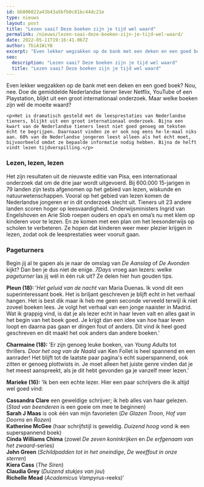 ```yaml
---
id: bb806022a43b43a5bfb0c81bc44dc21e
type: nieuws
layout: post
title: "Lezen saai? Deze boeken zijn je tijd wel waard"
permalink: /nieuws/lezen-saai-deze-boeken-zijn-je-tijd-wel-waard/
date: 2022-05-11T19:16:41.067Z
author: 7biA1WiYB
excerpt: "Even lekker wegzakken op de bank met een deken en een goed boek? Nou, nee. Doe de gemiddelde Nederlandse tiener liever Netflix, YouTube of een Playstation, blijkt uit een groot internationaal onderzoek. Maar welke boeken zijn wél de moeite waard?  "
seo:
  description: "Lezen saai? Deze boeken zijn je tijd wel waard"
  title: "Lezen saai? Deze boeken zijn je tijd wel waard"
---
```

Even lekker wegzakken op de bank met een deken en een goed boek? Nou, nee. Doe de gemiddelde Nederlandse tiener liever Netflix, YouTube of een Playstation, blijkt uit een groot internationaal onderzoek. Maar welke boeken zijn wél de moeite waard?  

    <p>Het is dramatisch gesteld met de leesprestaties van Nederlandse tieners, blijkt uit een groot internationaal onderzoek. Bijna een kwart van de Nederlandse tieners leest niet goed genoeg om teksten écht te begrijpen. Daarnaast vinden ze er ook nog eens he-le-maal niks aan. 60% van de Nederlandse jongeren leest alleen als het écht moet, bijvoorbeeld omdat ze bepaalde informatie nodig hebben. Bijna de helft vindt lezen tijdverspilling.</p>
<h3>Lezen, lezen, lezen</h3>
<p>Het zijn resultaten uit de nieuwste editie van Pisa, een internationaal onderzoek dat om de drie jaar wordt uitgevoerd. Bij 600.000 15-jarigen in 79 landen zijn tests afgenomen op het gebied van lezen, wiskunde en natuurwetenschappen. Vooral op het gebied van lezen komen de Nederlandse jongeren er in dit onderzoek slecht uit. Tieners uit 23 andere landen scoren hoger op leesvaardigheid. Onderwijsministers Ingrid van Engelshoven en Arie Slob roepen ouders en opa’s en oma’s nu met klem op kinderen voor te lezen. En ze komen met een plan om het leesonderwijs op scholen te verbeteren. Ze hopen dat kinderen weer meer plezier krijgen in lezen, zodat ook de leesprestaties weer vooruit gaan.</p>
<h3>Pageturners</h3>
<p>Begin jij al te gapen als je naar de omslag van <em>De Aanslag</em> of<em> De Avonden</em> kijkt? Dan ben je dus niet de enige. <em>7Days </em>vroeg aan lezers: welke <em>pageturner </em>las jij wél in één ruk uit? Ze delen hier hun gouden tips.</p>
<p><strong>Pleun (18): </strong>'<em>Het geluid van de nacht</em> van Maria Duenas. Ik vond dit een superinteressant boek. Het is briljant geschreven je blijft echt in het verhaal hangen. Het is best dik maar ik heb me geen seconde verveeld terwijl ik niet zoveel boeken lees. Je volgt het verhaal van een jonge naaister in Madrid. Wat ik grappig vind, is dat je als lezer echt in haar leven valt en alles gaat in het begin van het boek goed. Je krijgt dan een idee van hoe haar leven loopt en daarna pas gaan er dingen fout of anders. Dit vind ik heel goed geschreven en dit maakt het ook anders dan andere boeken.'</p>
<p><strong>Charmaine (18): </strong>'Er zijn genoeg leuke boeken, van <em>Young Adults</em> tot thrillers.<em> Door het oog van de Naald</em> van Ken Follet is heel spannend en een aanrader! Het blijft tot de laatste paar pagina's echt superspannend, ook zitten er genoeg plottwists in. Je moet alleen het juiste genre vinden dat je het meest aanspreekt, als je dit hebt gevonden ga je vanzelf meer lezen.'</p>
<p><strong>Marieke (16): </strong>'Ik ben een echte lezer. Hier een paar schrijvers die ik altijd wel goed vind:</p>
<p><strong>Cassandra Clare</strong> een geweldige schrijver; ik heb alles van haar gelezen. (<em>Stad van beenderen </em>is een goeie om mee te beginnen)<br><strong>Sarah J Maas</strong> is ook één van mijn favorieten (<em>De Glazen Troon</em>, <em>Hof van Doorns</em> en <em>Rozen</em>)<br><strong>Katherine McGee</strong> (haar schrijfstijl is geweldig. <em>Duizend hoog</em> vond ik een superspannend boek)<br><strong>Cinda Williams Chima</strong> (zowel <em>De zeven koninkrijken</em> en<em> De erfgenaam van het zwaard</em>-series)<br><strong>John Green</strong> (<em>Schildpadden tot in het oneindige</em>, <em>De weeffout in onze sterren</em>)<br><strong>Kiera Cass</strong> (<em>The Siren</em>)<br><strong>Claudia Grey</strong> (<em>Duizend stukjes van jou</em>)<br><strong>Richelle Mead</strong> (<em>Academicus Vampyrus</em>-reeks)'</p>  

